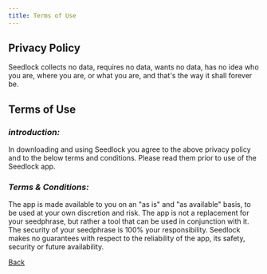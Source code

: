 ```yaml
---
title: Terms of Use
---
```


## Privacy Policy

Seedlock collects no data, requires no data, wants no data, has no idea who you are, where you are, or what you are, and that's the way it shall forever be.

## Terms of Use

### *introduction:*

In downloading and using Seedlock you agree to the above privacy policy and to the below terms and conditions. Please read them prior to use of the Seedlock app.

### *Terms & Conditions:*

The app is made available to you on an "as is" and "as available" basis, to be used at your own discretion and risk. 
The app is not a replacement for your seedphrase, but rather a tool that can be used in conjunction with it. The security of your seedphrase is 100% your responsibility. Seedlock makes no guarantees with respect to the reliability of the app, its safety, security or future availability.

[Back](https://seedlock.github.io)
